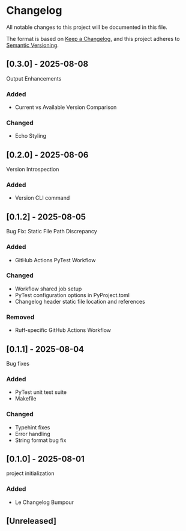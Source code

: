 # Changelog

All notable changes to this project will be documented in this file.

The format is based on [Keep a Changelog](https://keepachangelog.com/en/1.1.0/),
and this project adheres to [Semantic Versioning](https://semver.org/spec/v2.0.0.html).

## [0.3.0] - 2025-08-08

Output Enhancements

### Added

- Current vs Available Version Comparison

### Changed

- Echo Styling


## [0.2.0] - 2025-08-06

Version Introspection

### Added

- Version CLI command


## [0.1.2] - 2025-08-05

Bug Fix: Static File Path Discrepancy

### Added

- GitHub Actions PyTest Workflow

### Changed

- Workflow shared job setup
- PyTest configuration options in PyProject.toml
- Changelog header static file location and references

### Removed

- Ruff-specific GitHub Actions Workflow


## [0.1.1] - 2025-08-04

Bug fixes

### Added

- PyTest unit test suite
- Makefile

### Changed

- Typehint fixes
- Error handling
- String format bug fix


## [0.1.0] - 2025-08-01

project initialization

### Added

- Le Changelog Bumpour


## [Unreleased]